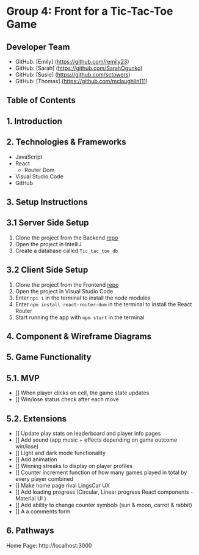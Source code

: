 # **Group 4: Front for a Tic-Tac-Toe Game**

## Developer Team ##
- GitHub: [Emily] (https://github.com/remily23)
- GitHub: [Sarah] (https://github.com/SarahOgunko)
- GitHub: [Susie] (https://github.com/sctowers)
- GitHub: [Thomas] (https://github.com/mclaughlin111)

## Table of Contents

## 1. Introduction 

## 2. Technologies & Frameworks
- JavaScript
- React
  - Router Dom
- Visual Studio Code
- GitHub

## 3. Setup Instructions

## 3.1 Server Side Setup
1. Clone the project from the Backend [repo](https://github.com/KacperProg/Tic_tac_toe)
2. Open the project in IntelliJ
3. Create a database called `Tic_tac_toe_db`

## 3.2 Client Side Setup
1. Clone the project from the Frontend [repo](https://github.com/sctowers/tic_tac_toe_fronend)
2. Open the project in Visual Studio Code
3. Enter `npi i` in the terminal to install the node modules
4. Enter `npm install react-router-dom` in the terminal to install the React Router
5. Start running the app with `npm start` in the terminal

## 4. Component & Wireframe Diagrams

## 5. Game Functionality

## 5.1. MVP 
-  [] When player clicks on cell, the game state updates
-  [] Win/lose status check after each move

## 5.2. Extensions
- [] Update play stats on leaderboard and player info pages
- [] Add sound (app music + effects depending on game outcome win/lose)
- [] Light and dark mode functionality
- [] Add animation
- [] Winning streaks to display on player profiles
- [] Counter increment function of how many games played in total by every player combined
- [] Make home page rival LingsCar UX
- [] Add loading progress (Circular, Linear progress React components - Material UI )
- [] Add ability to change counter symbols (sun & moon, carrot & rabbit)
- [] A a comments form

## 6. Pathways
Home Page: http://localhost:3000